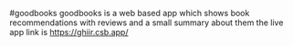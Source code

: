 #goodbooks
goodbooks is a web based app which shows book recommendations with reviews and a small summary about them
the live app link is https://ghiir.csb.app/
